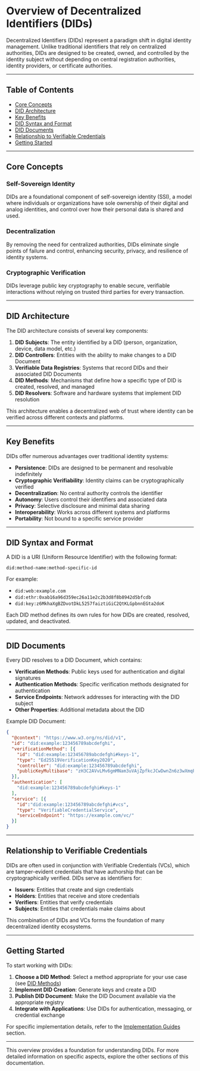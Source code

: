 # Overview of Decentralized Identifiers (DIDs)

Decentralized Identifiers (DIDs) represent a paradigm shift in digital identity management. Unlike traditional identifiers that rely on centralized authorities, DIDs are designed to be created, owned, and controlled by the identity subject without depending on central registration authorities, identity providers, or certificate authorities.

---

## Table of Contents

- [Core Concepts](#core-concepts)
- [DID Architecture](#did-architecture)
- [Key Benefits](#key-benefits)
- [DID Syntax and Format](#did-syntax-and-format)
- [DID Documents](#did-documents)
- [Relationship to Verifiable Credentials](#relationship-to-verifiable-credentials)
- [Getting Started](#getting-started)

---

## Core Concepts

### Self-Sovereign Identity

DIDs are a foundational component of self-sovereign identity (SSI), a model where individuals or organizations have sole ownership of their digital and analog identities, and control over how their personal data is shared and used.

### Decentralization

By removing the need for centralized authorities, DIDs eliminate single points of failure and control, enhancing security, privacy, and resilience of identity systems.

### Cryptographic Verification

DIDs leverage public key cryptography to enable secure, verifiable interactions without relying on trusted third parties for every transaction.

---

## DID Architecture

The DID architecture consists of several key components:

1. **DID Subjects**: The entity identified by a DID (person, organization, device, data model, etc.)
2. **DID Controllers**: Entities with the ability to make changes to a DID Document
3. **Verifiable Data Registries**: Systems that record DIDs and their associated DID Documents
4. **DID Methods**: Mechanisms that define how a specific type of DID is created, resolved, and managed
5. **DID Resolvers**: Software and hardware systems that implement DID resolution

This architecture enables a decentralized web of trust where identity can be verified across different contexts and platforms.

---

## Key Benefits

DIDs offer numerous advantages over traditional identity systems:

- **Persistence**: DIDs are designed to be permanent and resolvable indefinitely
- **Cryptographic Verifiability**: Identity claims can be cryptographically verified
- **Decentralization**: No central authority controls the identifier
- **Autonomy**: Users control their identifiers and associated data
- **Privacy**: Selective disclosure and minimal data sharing
- **Interoperability**: Works across different systems and platforms
- **Portability**: Not bound to a specific service provider

---

## DID Syntax and Format

A DID is a URI (Uniform Resource Identifier) with the following format:

```
did:method-name:method-specific-id
```

For example:
- `did:web:example.com`
- `did:ethr:0xab16a96d359ec26a11e2c2b3d8f8b8942d5bfcdb`
- `did:key:z6MkhaXgBZDvotDkL5257faiztiGiC2QtKLGpbnnEGta2doK`

Each DID method defines its own rules for how DIDs are created, resolved, updated, and deactivated.

---

## DID Documents

Every DID resolves to a DID Document, which contains:

- **Verification Methods**: Public keys used for authentication and digital signatures
- **Authentication Methods**: Specific verification methods designated for authentication
- **Service Endpoints**: Network addresses for interacting with the DID subject
- **Other Properties**: Additional metadata about the DID

Example DID Document:

```json
{
  "@context": "https://www.w3.org/ns/did/v1",
  "id": "did:example:123456789abcdefghi",
  "verificationMethod": [{
    "id": "did:example:123456789abcdefghi#keys-1",
    "type": "Ed25519VerificationKey2020",
    "controller": "did:example:123456789abcdefghi",
    "publicKeyMultibase": "zH3C2AVvLMv6gmMNam3uVAjZpfkcJCwDwnZn6z3wXmqPV"
  }],
  "authentication": [
    "did:example:123456789abcdefghi#keys-1"
  ],
  "service": [{
    "id":"did:example:123456789abcdefghi#vcs",
    "type": "VerifiableCredentialService",
    "serviceEndpoint": "https://example.com/vc/"
  }]
}
```

---

## Relationship to Verifiable Credentials

DIDs are often used in conjunction with Verifiable Credentials (VCs), which are tamper-evident credentials that have authorship that can be cryptographically verified. DIDs serve as identifiers for:

- **Issuers**: Entities that create and sign credentials
- **Holders**: Entities that receive and store credentials
- **Verifiers**: Entities that verify credentials
- **Subjects**: Entities that credentials make claims about

This combination of DIDs and VCs forms the foundation of many decentralized identity ecosystems.

---

## Getting Started

To start working with DIDs:

1. **Choose a DID Method**: Select a method appropriate for your use case (see [DID Methods](../methods/))
2. **Implement DID Creation**: Generate keys and create a DID
3. **Publish DID Document**: Make the DID Document available via the appropriate registry
4. **Integrate with Applications**: Use DIDs for authentication, messaging, or credential exchange

For specific implementation details, refer to the [Implementation Guides](../implementations/) section.

---

This overview provides a foundation for understanding DIDs. For more detailed information on specific aspects, explore the other sections of this documentation.

